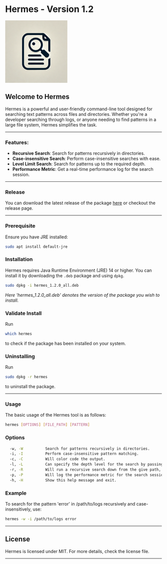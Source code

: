 # Hermes - Version 1.2

<img src="https://github.com/Pragyanshu-rai/static/blob/master/hermes/hermes_icon.png" alt="Hermes Logo" width="200" height="200">

## Welcome to Hermes

Hermes is a powerful and user-friendly command-line tool designed for searching text patterns across files and directories. Whether you're a developer searching through logs, or anyone needing to find patterns in a large file system, Hermes simplifies the task.

---

### Features:

- **Recursive Search**: Search for patterns recursively in directories.
- **Case-insensitive Search**: Perform case-insensitive searches with ease.
- **Level Limit Search**: Search for patterns up to the required depth.
- **Performance Metric**: Get a real-time performance log for the search session.

---


### Release 

You can download the latest release of the package [here](https://github.com/Pragyanshu-rai/hermes_cli/releases/tag/v1.2.0) or checkout the release page.

---

### Prerequisite

Ensure you have JRE installed:

```bash
sudo apt install default-jre
```

### Installation

Hermes requires Java Runtime Environment (JRE) 14 or higher. You can install it by downloading the `.deb` package and using `dpkg`.

```bash
sudo dpkg -i hermes_1.2.0_all.deb
```

*Here 'hermes_1.2.0_all.deb' denotes the version of the package you wish to install.*

### Validate Install

Run
```bash
which hermes
```
to check if the package has been installed on your system.

### Uninstalling

Run 
```bash
sudo dpkg -r hermes
```
to uninstall the package.

---

### Usage

The basic usage of the Hermes tool is as follows:
``` bash
hermes [OPTIONS] [FILE_PATH] [PATTERN]
```

### Options
```bash
  -w, -W          Search for patterns recursively in directories.
  -i, -I          Perform case-insensitive pattern matching.
  -c, -C          Will color code the output.
  -l, -L          Can specify the depth level for the search by passing a number in the argument with this flag set.
  -r, -R          Will run a recursive search down from the give path, this Supersedes depth level flag.
  -p, -P          Will log the performance metric for the search session.
  -h, -H          Show this help message and exit.
```

### Example

To search for the pattern 'error' in /path/to/logs recursively and case-insensitively, use:

```bash
hermes -w -i /path/to/logs error
```
---

## License

Hermes is licensed under MIT. For more details, check the license file.

***
